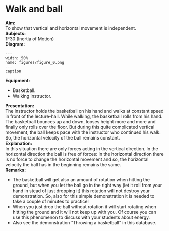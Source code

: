 # Walk and ball 
    
<b> Aim: </b>  
 To show that vertical and horizontal movement is independent.    
<b> Subjects: </b>  
 1F30 (Inertia of Motion)   
<b> Diagram: </b>  
    
```{figure} figures/figure_0.png  
---  
width: 50%  
name: figures/figure_0.png  
---  
caption  
``` 
     
<b> Equipment: </b>  
 
 *  Basketball. 
 *  Walking instructor.
      
<b> Presentation: </b>  
 The instructor holds the basketball on his hand and walks at constant speed in front of the lecture-hall. While walking, the basketball rolls from his hand. The basketball bounces up and down, looses height more and more and finally only rolls over the floor. But during this quite complicated vertical movement, the ball keeps pace with the instructor who continued his walk. So, the horizontal velocity of the ball remains constant.    
<b> Explanation: </b>  
 In this situation there are only forces acting in the vertical direction. In the horizontal direction the ball is free of forces: In the horizontal direction there is no force to change the horizontal movement and so, the horizontal velocity the ball has in the beginning remains the same.    
<b> Remarks: </b>  
 
 *  The basketball will get also an amount of rotation when hitting the ground, but when you let the ball go in the right way (let it roll from your hand in stead of just dropping it) this rotation will not destroy your demonstration. So, also for this simple demonstration it is needed to take a couple of minutes to practice! 
 *  When you just drop the ball without rotation it will start rotating when hitting the ground and it will not keep up with you. Of course you can use this phenomenon to discuss with your students about energy. 
 *  Also see the demonstration "Throwing a basketball" in this database.
  